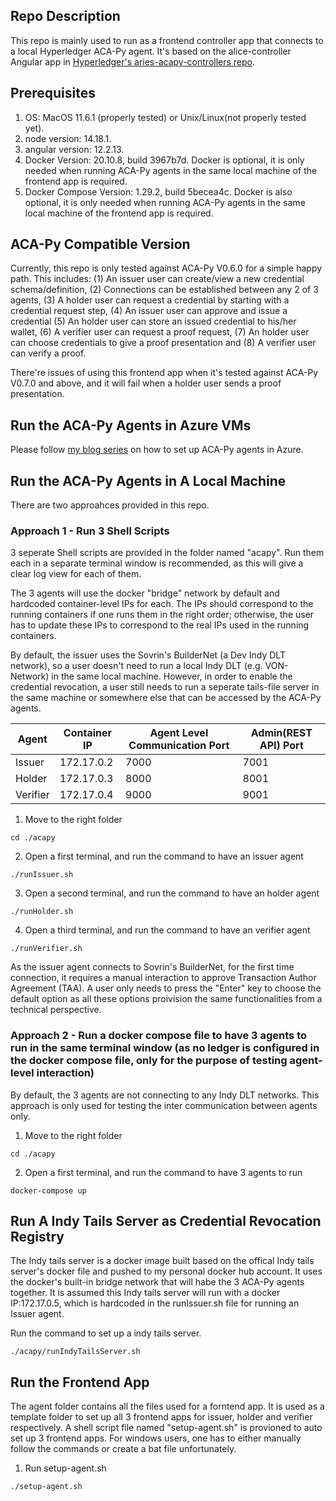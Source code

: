 ## Repo Description
This repo is mainly used to run as a frontend controller app that connects to a local Hyperledger ACA-Py agent. It's based on the alice-controller Angular app in [Hyperledger's aries-acapy-controllers repo](https://github.com/hyperledger/aries-acapy-controllers/tree/main/AliceFaberAcmeDemo/controllers).

## Prerequisites
1. OS: MacOS 11.6.1 (properly tested) or Unix/Linux(not properly tested yet).
2. node version: 14.18.1.
3. angular version: 12.2.13.
4. Docker Version: 20.10.8, build 3967b7d. Docker is optional, it is only needed when running ACA-Py agents in the same local machine of the frontend app is required.
5. Docker Compose Version: 1.29.2, build 5becea4c. Docker is also optional, it is only needed when running ACA-Py agents in the same local machine of the frontend app is required.

## ACA-Py Compatible Version
Currently, this repo is only tested against ACA-Py V0.6.0 for a simple happy path. This includes: (1) An issuer user can create/view a new credential schema/definition, (2) Connections can be established between any 2 of 3 agents, (3) A holder user can request a credential by starting with a credential request step, (4) An issuer user can approve and issue a credential (5) An holder user can store an issued credential to his/her wallet, (6) A verifier user can request a proof request, (7) An holder user can choose credentials to give a proof presentation and (8) A verifier user can verify a proof. <br>

There're issues of using this frontend app when it's tested against ACA-Py V0.7.0 and above, and it will fail when a holder user sends a proof presentation. 

## Run the ACA-Py Agents in Azure VMs
Please follow [my blog series](https://yunxi-zhang-75627.medium.com/hyperledger-aries-aca-py-agents-setup-and-running-tutorials-part-i-hyperledger-indy-project-249591521e92) on how to set up ACA-Py agents in Azure.

## Run the ACA-Py Agents in A Local Machine
There are two approahces provided in this repo. 
### Approach 1 - Run 3 Shell Scripts
3 seperate Shell scripts are provided in the folder named "acapy". Run them each in a separate terminal window is recommended, as this will give a clear log view for each of them. <br>

The 3 agents will use the docker "bridge" network by default and hardcoded container-level IPs for each. The IPs should correspond to the running containers if one runs them in the right order; otherwise, the user has to update these IPs to correspond to the real IPs used in the running containers.<br>
 
By default, the issuer uses the Sovrin's BuilderNet (a Dev Indy DLT network), so a user doesn't need to run a local Indy DLT (e.g. VON-Network) in the same local machine. However, in order to enable the credential revocation, a user still needs to run a seperate tails-file server in the same machine or somewhere else that can be accessed by the ACA-Py agents.

| Agent      | Container IP | Agent Level Communication Port | Admin(REST API) Port |
| ----------- | ----------- | ----------- | ----------- |
| Issuer | 172.17.0.2 | 7000 | 7001 |
| Holder | 172.17.0.3 | 8000 | 8001 |
| Verifier | 172.17.0.4 | 9000 | 9001 |

1. Move to the right folder
```
cd ./acapy
```
2. Open a first terminal, and run the command to have an issuer agent 
```
./runIssuer.sh
```
3. Open a second terminal, and run the command to have an holder agent 
```
./runHolder.sh
```
4. Open a third terminal, and run the command to have an verifier agent 
```
./runVerifier.sh
```

As the issuer agent connects to Sovrin's BuilderNet, for the first time connection, it requires a manual interaction to approve Transaction Author Agreement (TAA). A user only needs to press the "Enter" key to choose the default option as all these options proivision the same functionalities from a technical perspective. 

### Approach 2 - Run a docker compose file to have 3 agents to run in the same terminal window (as no ledger is configured in the docker compose file, only for the purpose of testing agent-level interaction)
By default, the 3 agents are not connecting to any Indy DLT networks. This approach is only used for testing the inter communication between agents only. 
1. Move to the right folder
```
cd ./acapy
```
2. Open a first terminal, and run the command to have 3 agents to run
```
docker-compose up
```

## Run A Indy Tails Server as Credential Revocation Registry
The Indy tails server is a docker image built based on the offical Indy tails server's docker file and pushed to my personal docker hub account. It uses the docker's built-in bridge network that will habe the 3 ACA-Py agents together. It is assumed this Indy tails server will run with a docker IP:172.17.0.5, which is hardcoded in the runIssuer.sh file for running an Issuer agent.<br>

Run the command to set up a indy tails server.
```
./acapy/runIndyTailsServer.sh
```

## Run the Frontend App
The agent folder contains all the files used for a forntend app. It is used as a template folder to set up all 3 frontend apps for issuer, holder and verifier respectively. A shell script file named "setup-agent.sh" is provioned to auto set up 3 frontend apps. For windows users, one has to either manually follow the commands or create a bat file unfortunately.
1. Run setup-agent.sh
```
./setup-agent.sh

```